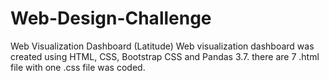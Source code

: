 # Web-Design-Challenge
Web Visualization Dashboard (Latitude)
 Web visualization dashboard was created using HTML, CSS, Bootstrap CSS and Pandas 3.7. there are 7 .html file with one .css file was coded.

 


